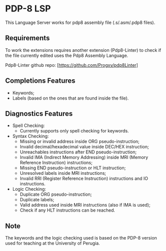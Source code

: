 # PDP-8 LSP

This Language Server works for pdp8 assembly file (.s/.asm/.pdp8 files).

## Requirements
To work the extensions requires another extension (Pdp8-Linter) to check if the file currently edited uses the Pdp8 Assembly Language.

Pdp8-Linter github repo: [https://github.com/Progxy/pdp8Linter]

## Completions Features
- Keywords;
- Labels (based on the ones that are found inside the file).
## Diagnostics Features
- Spell Checking:
	* Currently supports only spell checking for keywords.
- Syntax Checking: 
	* Missing or invalid address inside ORG pseudo-instruction; 
	* Invalid decimal/hexadecimal value inside DEC/HEX instruction;
	* Unreachables instructions after END pseudo-instruction;
	* Invalid IMA (Indirect Memory Addressing) inside MRI (Memory Reference Instruction) instructions;
	* Missing END pseudo-instruction or HLT instruction;
	* Unresolved labels inside MRI instructions;
	* Invalid RRI (Register Reference Instruction) instructions and IO instructions.
- Logic Checking:
	* Duplicate ORG pseudo-instruction;
	* Duplicate labels;
	* Valid address used inside MRI instructions (also if IMA is used);
	* Check if any HLT instructions can be reached.

## Note
The keywords and the logic checking used is based on the PDP-8 version used for teaching at the University of Perugia.